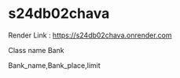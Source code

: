 # s24db02chava
Render Link : https://s24db02chava.onrender.com

Class name Bank

Bank_name,Bank_place,limit
